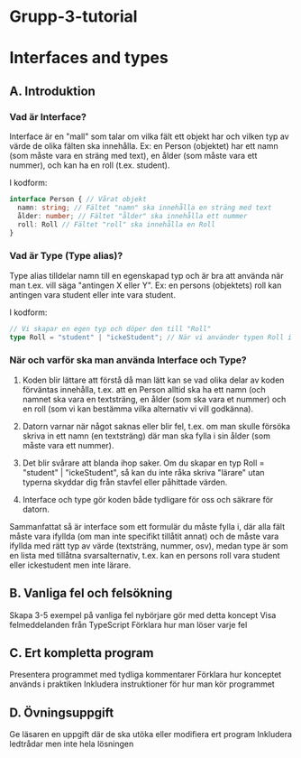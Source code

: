 # Grupp-3-tutorial

# Interfaces and types

## A. Introduktion

### Vad är Interface?  
Interface är en "mall" som talar om vilka fält ett objekt har och vilken typ av värde de olika fälten ska innehålla.
Ex: en Person (objektet) har ett namn (som måste vara en sträng med text), en ålder (som måste vara ett nummer), och kan ha en roll (t.ex. student).

I kodform:
```ts
interface Person { // Vårat objekt
  namn: string; // Fältet "namn" ska innehålla en sträng med text
  ålder: number; // Fältet "ålder" ska innehålla ett nummer
  roll: Roll // Fältet "roll" ska innehålla en Roll
}
```
  
### Vad är Type (Type alias)?  
Type alias tilldelar namn till en egenskapad typ och är bra att använda när man t.ex. vill säga "antingen X eller Y".
Ex: en persons (objektets) roll kan antingen vara student eller inte vara student.

I kodform:
```ts
// Vi skapar en egen typ och döper den till "Roll"
type Roll = "student" | "ickeStudent"; // När vi använder typen Roll i vår kod så ska fältet innehålla ANTINGEN "student" ELLER "ickeStudent"
```

### När och varför ska man använda Interface och Type?  

1. Koden blir lättare att förstå då man lätt kan se vad olika delar av koden förväntas innehålla, t.ex. att en Person alltid ska ha ett namn (och namnet ska vara en textsträng,
 en ålder (som ska vara et nummer) och en roll (som vi kan bestämma vilka alternativ vi vill godkänna).

3. Datorn varnar när något saknas eller blir fel, t.ex. om man skulle försöka skriva in ett namn (en textsträng) där man ska fylla i sin ålder (som måste vara ett nummer).

4. Det blir svårare att blanda ihop saker. Om du skapar en typ Roll = "student" | "ickeStudent", så kan du inte råka skriva "lärare" utan typerna skyddar dig från stavfel eller påhittade värden.

5. Interface och type gör koden både tydligare för oss och säkrare för datorn.

Sammanfattat så är interface som ett formulär du måste fylla i, där alla fält måste vara ifyllda (om man inte specifikt tillåtit annat) och de måste vara ifyllda med 
rätt typ av värde (textsträng, nummer, osv), medan type är som en lista med tillåtna svarsalternativ, t.ex. kan en persons roll vara student eller ickestudent men inte lärare.

## B. Vanliga fel och felsökning
Skapa 3-5 exempel på vanliga fel nybörjare gör med detta koncept
Visa felmeddelanden från TypeScript
Förklara hur man löser varje fel


## C. Ert kompletta program
Presentera programmet med tydliga kommentarer
Förklara hur konceptet används i praktiken
Inkludera instruktioner för hur man kör programmet


## D. Övningsuppgift
Ge läsaren en uppgift där de ska utöka eller modifiera ert program
Inkludera ledtrådar men inte hela lösningen
